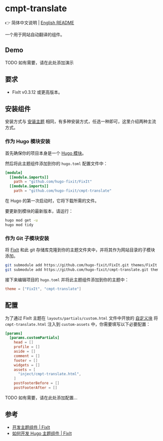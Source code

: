 # cmpt-translate

👉 简体中文说明 | [English README](/README.md)

一个用于网站自动翻译的组件。

## Demo

TODO 如有需要，请在此处添加演示

## 要求

- FixIt v0.3.12 或更高版本。

## 安装组件

安装方式与 [安装主题](https://fixit.lruihao.cn/zh-cn/documentation/installation/) 相同，有多种安装方式，任选一种即可，这里介绍两种主流方式。

### 作为 Hugo 模块安装

首先确保你的项目本身是一个 [Hugo 模块](https://gohugo.io/hugo-modules/use-modules/#initialize-a-new-module)。

然后将此主题组件添加到你的 `hugo.toml` 配置文件中：

```toml
[module]
  [[module.imports]]
    path = "github.com/hugo-fixit/FixIt"
  [[module.imports]]
    path = "github.com/hugo-fixit/cmpt-translate"
```

在 Hugo 的第一次启动时，它将下载所需的文件。

要更新到模块的最新版本，请运行：

```bash
hugo mod get -u
hugo mod tidy
```

### 作为 Git 子模块安装

将 [FixIt](https://github.com/hugo-fixit) 和此 git 存储库克隆到你的主题文件夹中，并将其作为网站目录的子模块添加。

```bash
git submodule add https://github.com/hugo-fixit/FixIt.git themes/FixIt
git submodule add https://github.com/hugo-fixit/cmpt-translate.git themes/cmpt-translate
```

接下来编辑项目的 `hugo.toml` 并将此主题组件添加到你的主题中：

```toml
theme = ["FixIt", "cmpt-translate"]
```

## 配置

为了通过 FixIt 主题在 `layouts/partials/custom.html` 文件中开放的 [自定义块](https://fixit.lruihao.cn/references/blocks/) 将 `cmpt-translate.html` 注入到 `custom-assets` 中，你需要填写以下必要配置：

```toml
[params]
  [params.customPartials]
    head = []
    profile = []
    aside = []
    comment = []
    footer = []
    widgets = []
    assets = [
      "inject/cmpt-translate.html",
    ]
    postFooterBefore = []
    postFooterAfter = []
```

TODO 如有需要，请在此处添加配置...

## 参考

- [开发主题组件 | FixIt](https://fixit.lruihao.cn/contributing/components/)
- [如何开发 Hugo 主题组件 | FixIt](https://fixit.lruihao.cn/components/dev-component/)
